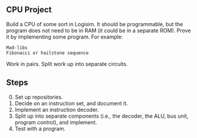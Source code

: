 CPU Project
-----------

Build a CPU of some sort in Logisim.
It should be programmable, but the program does not need to be in RAM (it could be in a separate ROM).
Prove it by implementing some program.
For example:

	Mad-libs
	Fibonacci or hailstone sequence

Work in pairs.
Split work up into separate circuits.

Steps
-----
0. Set up repositories.
1. Decide on an instruction set, and document it.
2. Implement an instruction decoder.
3. Split up into separate components (i.e., the decoder, the ALU, bus unit, program control), and implement.
4. Test with a program.